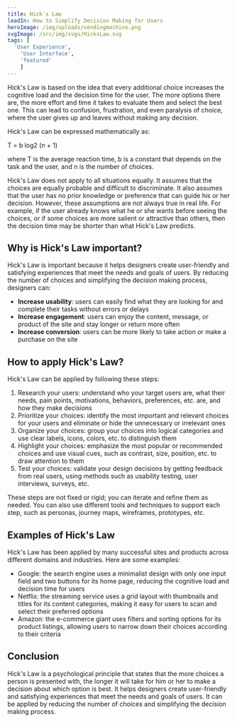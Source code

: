 ```yaml
---
title: Hick's Law
leadIn: How to Simplify Decision Making for Users
heroImage: /img/uploads/vendingmachine.png
svgImage: /src/img/svgs/HicksLaw.svg
tags: [
  'User Experience',
	'User Interface',
	'featured'
	]
---
```


Hick's Law is based on the idea that every additional choice increases the cognitive load and the decision time for the user. The more options there are, the more effort and time it takes to evaluate them and select the best one. This can lead to confusion, frustration, and even paralysis of choice, where the user gives up and leaves without making any decision.

Hick's Law can be expressed mathematically as:

T = b log2 (n + 1)

where T is the average reaction time, b is a constant that depends on the task and the user, and n is the number of choices.

Hick's Law does not apply to all situations equally. It assumes that the choices are equally probable and difficult to discriminate. It also assumes that the user has no prior knowledge or preference that can guide his or her decision. However, these assumptions are not always true in real life. For example, if the user already knows what he or she wants before seeing the choices, or if some choices are more salient or attractive than others, then the decision time may be shorter than what Hick's Law predicts.

## Why is Hick's Law important?

Hick's Law is important because it helps designers create user-friendly and satisfying experiences that meet the needs and goals of users. By reducing the number of choices and simplifying the decision making process, designers can:

- **Increase usability**: users can easily find what they are looking for and complete their tasks without errors or delays
- **Increase engagement**: users can enjoy the content, message, or product of the site and stay longer or return more often
- **Increase conversion**: users can be more likely to take action or make a purchase on the site

## How to apply Hick's Law?

Hick's Law can be applied by following these steps:

1. Research your users: understand who your target users are, what their needs, pain points, motivations, behaviors, preferences, etc. are, and how they make decisions
2. Prioritize your choices: identify the most important and relevant choices for your users and eliminate or hide the unnecessary or irrelevant ones
3. Organize your choices: group your choices into logical categories and use clear labels, icons, colors, etc. to distinguish them
4. Highlight your choices: emphasize the most popular or recommended choices and use visual cues, such as contrast, size, position, etc. to draw attention to them
5. Test your choices: validate your design decisions by getting feedback from real users, using methods such as usability testing, user interviews, surveys, etc.

These steps are not fixed or rigid; you can iterate and refine them as needed. You can also use different tools and techniques to support each step, such as personas, journey maps, wireframes, prototypes, etc.

## Examples of Hick's Law

Hick's Law has been applied by many successful sites and products across different domains and industries. Here are some examples:

- Google: the search engine uses a minimalist design with only one input field and two buttons for its home page, reducing the cognitive load and decision time for users
- Netflix: the streaming service uses a grid layout with thumbnails and titles for its content categories, making it easy for users to scan and select their preferred options
- Amazon: the e-commerce giant uses filters and sorting options for its product listings, allowing users to narrow down their choices according to their criteria

## Conclusion

Hick's Law is a psychological principle that states that the more choices a person is presented with, the longer it will take for him or her to make a decision about which option is best. It helps designers create user-friendly and satisfying experiences that meet the needs and goals of users. It can be applied by reducing the number of choices and simplifying the decision making process.



